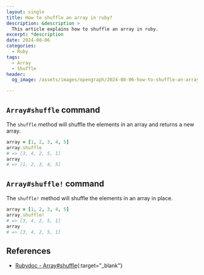 ```yaml
---
layout: single
title: How to shuffle an array in ruby?
description: &description >
  This article explains how to shuffle an array in ruby.
excerpt: *description
date: 2024-08-06
categories:
  - Ruby
tags:
  - Array
  - Shuffle
header:
  og_image: /assets/images/opengraph/2024-08-06-how-to-shuffle-an-array-in-ruby.png

---
```


## `Array#shuffle` command

The `shuffle` method will shuffle the elements in an array and returns a new array.

```ruby
array = [1, 2, 3, 4, 5]
array.shuffle
# => [3, 4, 2, 5, 1]
array
# => [1, 2, 3, 4, 5]
```

## `Array#shuffle!` command

The `shuffle!` method will shuffle the elements in an array in place.

```ruby
array = [1, 2, 3, 4, 5]
array.shuffle!
# => [3, 4, 2, 5, 1]
array
# => [3, 4, 2, 5, 1]
```

## References

- [Rubydoc - Array#shuffle](https://ruby-doc.org/core-3.0.1/Array.html#method-i-shuffle){:target="_blank"}
